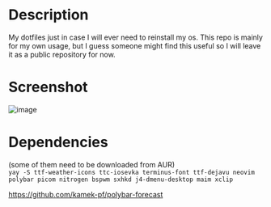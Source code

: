 # Description
My dotfiles just in case I will ever need to reinstall my os. This repo is mainly for my own usage, but I guess someone might find this useful so I will leave it as a public repository for now.

# Screenshot
![image](https://cdn.discordapp.com/attachments/760585166833582151/1080946395172843656/image.png)

# Dependencies
(some of them need to be downloaded from AUR)\
`yay -S ttf-weather-icons
ttc-iosevka
terminus-font
ttf-dejavu
neovim
polybar
picom
nitrogen
bspwm
sxhkd
j4-dmenu-desktop
maim
xclip`

https://github.com/kamek-pf/polybar-forecast

